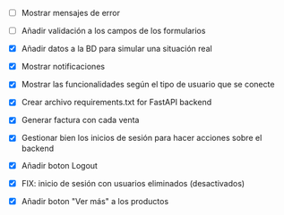 - [ ] Mostrar mensajes de error
- [ ] Añadir validación a los campos de los formularios

- [x] Añadir datos a la BD para simular una situación real
- [x] Mostrar notificaciones
- [x] Mostrar las funcionalidades según el tipo de usuario que se conecte
- [x] Crear archivo requirements.txt for FastAPI backend
- [x] Generar factura con cada venta
- [x] Gestionar bien los inicios de sesión para hacer acciones sobre el backend
- [x] Añadir boton Logout
- [x] FIX: inicio de sesión con usuarios eliminados (desactivados) 
- [x] Añadir boton "Ver más" a los productos